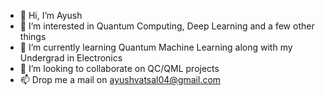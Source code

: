 - 👋 Hi, I’m Ayush
- 👀 I’m interested in Quantum Computing, Deep Learning and a few other things
- 🌱 I’m currently learning Quantum Machine Learning along with my Undergrad in Electronics
- 💞️ I’m looking to collaborate on QC/QML projects
- 📫 Drop me a mail on ayushvatsal04@gmail.com

<!---
Ayush863/Ayush863 is a ✨ special ✨ repository because its `README.md` (this file) appears on your GitHub profile.
You can click the Preview link to take a look at your changes.
--->
